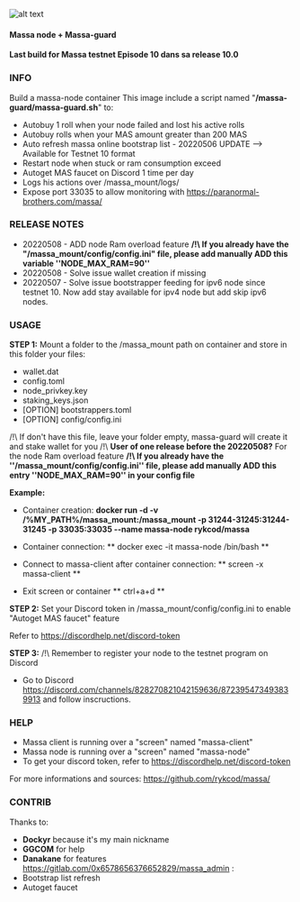 ![alt text](https://d33wubrfki0l68.cloudfront.net/7df7d7a57a8dda3cc07aab16121b3e3990cf0893/16ccd/portfolio/massa.png)

#### Massa node + Massa-guard ####
**Last build for Massa testnet Episode 10 dans sa release 10.0**

### INFO ###
Build a massa-node container This image include a script named "**/massa-guard/massa-guard.sh**" to:
  * Autobuy 1 roll when your node failed and lost his active rolls
  * Autobuy rolls when your MAS amount greater than 200 MAS
  * Auto refresh massa online bootstrap list - 20220506 UPDATE --> Available for Testnet 10 format
  * Restart node when stuck or ram consumption exceed
  * Autoget MAS faucet on Discord 1 time per day
  * Logs his actions over /massa_mount/logs/
  * Expose port 33035 to allow monitoring with https://paranormal-brothers.com/massa/

### RELEASE NOTES ###
  * 20220508 - ADD node Ram overload feature **/!\ If you already have the "/massa_mount/config/config.ini" file, please add manually ADD this variable ''NODE_MAX_RAM=90''**
  * 20220508 - Solve issue wallet creation if missing
  * 20220507 - Solve issue bootstrapper feeding for ipv6 node since testnet 10. Now add stay available for ipv4 node but add skip ipv6 nodes.


### USAGE ###
__STEP 1:__
Mount a folder to the /massa_mount path on container and store in this folder your files:
  * wallet.dat
  * config.toml
  * node_privkey.key
  * staking_keys.json
  * [OPTION] bootstrappers.toml
  * [OPTION] config/config.ini

/!\ If don't have this file, leave your folder empty, massa-guard will create it and stake wallet for you
/!\ __User of one release before the 20220508?__ For the node Ram overload feature **/!\ If you already have the ''/massa_mount/config/config.ini'' file, please add manually ADD this entry ''NODE_MAX_RAM=90'' in your config file**

__Example:__
  * Container creation:
  **docker run -d -v /%MY_PATH%/massa_mount:/massa_mount -p 31244-31245:31244-31245 -p 33035:33035 --name massa-node rykcod/massa**

  * Container connection:
  ** docker exec -it massa-node /bin/bash **

  * Connect to massa-client after container connection:
  ** screen -x massa-client **
  
  * Exit screen or container
  ** ctrl+a+d **
  
__STEP 2:__
Set your Discord token in /massa_mount/config/config.ini to enable "Autoget MAS faucet" feature

Refer to https://discordhelp.net/discord-token

__STEP 3:__
/!\ Remember to register your node to the testnet program on Discord
  * Go to Discord https://discord.com/channels/828270821042159636/872395473493839913 and follow inscructions.

### HELP ###
  * Massa client is running over a "screen" named "massa-client"
  * Massa node is running over a "screen" named "massa-node"
  * To get your discord token, refer to https://discordhelp.net/discord-token

For more informations and sources:
https://github.com/rykcod/massa/

### CONTRIB ###
Thanks to:
  * **Dockyr** because it's my main nickname
  * **GGCOM** for help
  * **Danakane** for features https://gitlab.com/0x6578656376652829/massa_admin :
  * Bootstrap list refresh
  * Autoget faucet